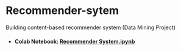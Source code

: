 # Recommender-sytem
Building content-based recommender system (Data Mining Project)

 - <h4>Colab Notebook: <a href="https://colab.research.google.com/drive/1LQagLxseqkjLEsNik6tXkhOsDptnb7SJ#scrollTo=6o9TWBROOr_o" target="blank">Recommender System.ipynb</a> </h4>
